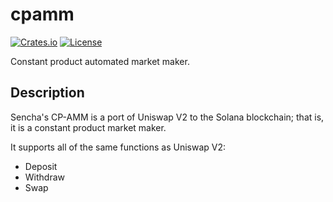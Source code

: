# cpamm

[![Crates.io](https://img.shields.io/crates/v/cpamm)](https://crates.io/crates/cpamm)
[![License](https://img.shields.io/crates/l/cpamm)](https://github.com/SenchaHQ/sencha/blob/master/LICENSE.md)

Constant product automated market maker.

## Description

Sencha's CP-AMM is a port of Uniswap V2 to the Solana blockchain; that is, it is a constant product market maker.

It supports all of the same functions as Uniswap V2:

- Deposit
- Withdraw
- Swap
